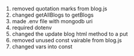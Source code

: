 1. removed quotation marks from blog.js 
2. changed getAllBlogs to getBlogs
3. made .env file with mongodb uri
4. required dotenv
5. changed the update blog html method to a put
6. removed unused const vairable from blog.js
7. changed vars into const 